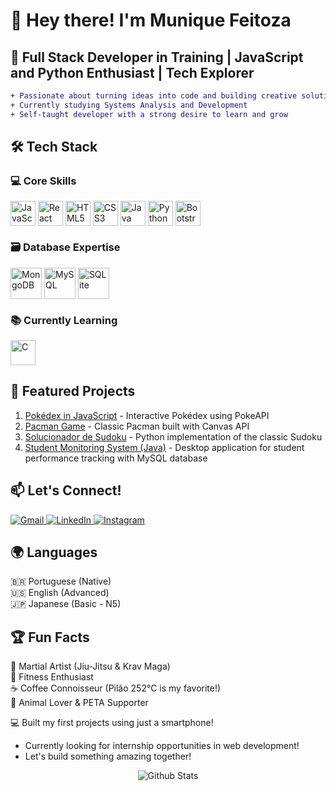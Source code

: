 # 👋 Hey there! I'm Munique Feitoza 

## 🚀 Full Stack Developer in Training | JavaScript and Python Enthusiast | Tech Explorer

```diff
+ Passionate about turning ideas into code and building creative solutions
+ Currently studying Systems Analysis and Development
+ Self-taught developer with a strong desire to learn and grow
```

## 🛠️ Tech Stack

### 💻 Core Skills
<div style="display: inline_block"> 
        <img align="center" alt="JavaScript" height="40" src="https://cdn.jsdelivr.net/gh/devicons/devicon/icons/javascript/javascript-original.svg" title="JavaScript"/> 
        <img align="center" alt="React" height="40" src="https://cdn.jsdelivr.net/gh/devicons/devicon/icons/react/react-original.svg" title="React"/> 
        <img align="center" alt="HTML5" height="40" src="https://cdn.jsdelivr.net/gh/devicons/devicon/icons/html5/html5-original.svg" title="HTML5"/> 
        <img align="center" alt="CSS3" height="40" src="https://cdn.jsdelivr.net/gh/devicons/devicon/icons/css3/css3-original.svg" title="CSS3"/> 
        <img align="center" alt="Java" height="40" src="https://cdn.jsdelivr.net/gh/devicons/devicon/icons/java/java-original.svg" title="Java"/>
        <img align="center" alt="Python" height="40" src="https://cdn.jsdelivr.net/gh/devicons/devicon/icons/python/python-original.svg" title="Python"/> 
        <img align="center" alt="Bootstrap" height="40" src="https://cdn.jsdelivr.net/gh/devicons/devicon/icons/bootstrap/bootstrap-plain.svg" title="Bootstrap"/> 
</div>

### 🗃️ Database Expertise
<div style="display: inline_block"> <img align="center" alt="MongoDB" height="50" src="https://cdn.jsdelivr.net/gh/devicons/devicon/icons/mongodb/mongodb-original-wordmark.svg" title="MongoDB"/> <img align="center" alt="MySQL" height="50" src="https://cdn.jsdelivr.net/gh/devicons/devicon/icons/mysql/mysql-original-wordmark.svg" title="MySQL"/> <img align="center" alt="SQLite" height="50" src="https://cdn.jsdelivr.net/gh/devicons/devicon/icons/sqlite/sqlite-original-wordmark.svg" title="SQLite"/> </div>

### 📚 Currently Learning
<div style="display: inline_block"> <img align="center" alt="C" height="40" src="https://cdn.jsdelivr.net/gh/devicons/devicon/icons/c/c-original.svg" title="C"/>
</div>

## 🌟 Featured Projects
1. [Pokédex in JavaScript](https://github.com/Munique-Feitoza/pokedex_in_js) - Interactive Pokédex using PokeAPI
2. [Pacman Game](https://github.com/Munique-Feitoza/pacman_in_js) - Classic Pacman built with Canvas API
3. [Solucionador de Sudoku](https://github.com/Munique-Feitoza/solucionador_sudoku_python) - Python implementation of the classic Sudoku
4. [Student Monitoring System (Java)](https://github.com/Munique-Feitoza/monitoramento_de_alunos_em_java) - Desktop application for student performance tracking with MySQL database

## 📫 Let's Connect!
<div style="display: inline_block"> <a href="mailto:muniquefeitoz4@gmail.com"> <img src="https://img.shields.io/badge/Gmail-D14836?style=for-the-badge&logo=gmail&logoColor=black" alt="Gmail"/> </a> <a href="https://www.linkedin.com/in/munique-feitoza-77034b231" target="_blank"> <img src="https://img.shields.io/badge/LinkedIn-0077B5?style=for-the-badge&logo=linkedin&logoColor=black" alt="LinkedIn"/> </a> 
<a href="https://www.instagram.com/_nitroglycrin"> <img src="https://img.shields.io/badge/Instagram-E4405F?style=for-the-badge&logo=instagram&logoColor=black" alt="Instagram"/> </a>
</div>

## 🌍 Languages
🇧🇷 Portuguese (Native)  
🇺🇸 English (Advanced)  
🇯🇵 Japanese (Basic - N5)  

## 🏆 Fun Facts
🥋 Martial Artist (Jiu-Jitsu & Krav Maga)  
💪 Fitness Enthusiast  
☕ Coffee Connoisseur (Pilão 252°C is my favorite!)  
🐾 Animal Lover & PETA Supporter  

💻 Built my first projects using just a smartphone!

+ Currently looking for internship opportunities in web development!
+ Let's build something amazing together!

<div align="center">
<img
        align="center"
        src="https://github-readme-stats.vercel.app/api/top-langs/?username=Munique-Feitoza&theme=dark&hide_border=false&include_all_commits=true&count_private=true&layout=compact"
        alt="Github Stats"
      />

</div>

